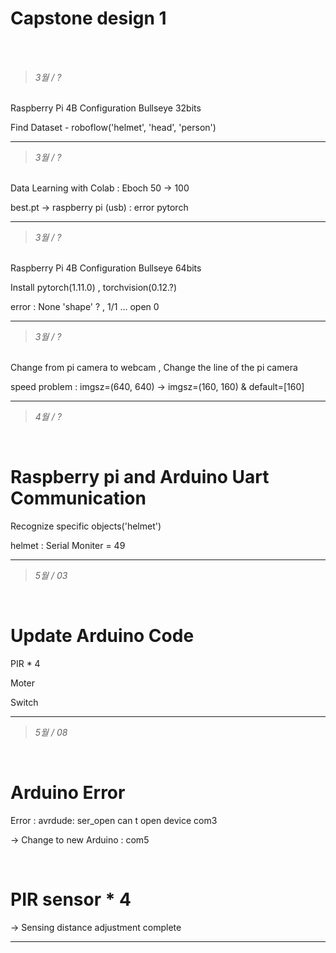 # Capstone design 1
</br>
</br>

>_3월 / ?_
</br>
Raspberry Pi 4B Configuration Bullseye 32bits

Find Dataset - roboflow('helmet', 'head', 'person')


***


>_3월 / ?_
</br>
Data Learning with Colab : Eboch 50 -> 100

best.pt -> raspberry pi (usb) : error pytorch


***


>_3월 / ?_
</br>
Raspberry Pi 4B Configuration Bullseye 64bits

Install pytorch(1.11.0) , torchvision(0.12.?)

error : None 'shape' ? , 1/1 ... open 0 


***


>_3월 / ?_ 
</br>
Change from pi camera to webcam ,  Change the line of the pi camera

speed problem : imgsz=(640, 640) -> imgsz=(160, 160) & default=[160]

***


>_4월 / ?_
</br>

# Raspberry pi and Arduino Uart Communication

Recognize specific objects('helmet')

helmet : Serial Moniter = 49


***


>_5월 / 03_
</br>

# Update Arduino Code

PIR * 4

Moter

Switch

***

>_5월 / 08_
</br>

# Arduino Error

Error : avrdude: ser_open can t open device com3

-> Change to new Arduino : com5

</br>

# PIR sensor * 4 

-> Sensing distance adjustment complete


***

